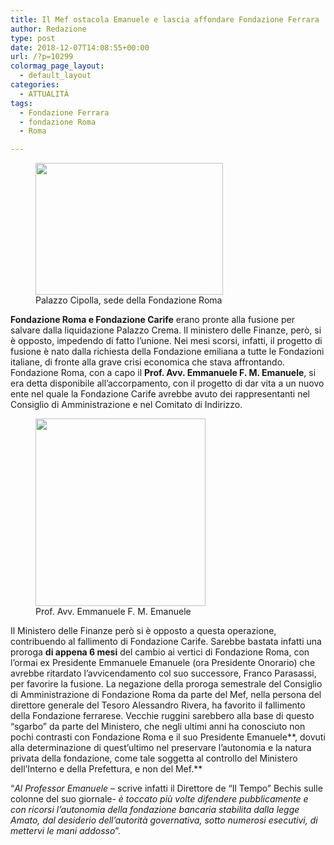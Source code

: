 ```yaml
---
title: Il Mef ostacola Emanuele e lascia affondare Fondazione Ferrara
author: Redazione
type: post
date: 2018-12-07T14:08:55+00:00
url: /?p=10299
colormag_page_layout:
  - default_layout
categories:
  - ATTUALITÀ
tags:
  - Fondazione Ferrara
  - fondazione Roma
  - Roma

---
```

<figure id="attachment_10300" aria-describedby="caption-attachment-10300" style="width: 300px" class="wp-caption alignleft"><img decoding="async" loading="lazy" class="size-medium wp-image-10300" src="https://progressonline.it/wp-content/uploads/2018/12/fondazione-roma-palazzo-cipolla-300x211.jpg" alt="" width="300" height="211" /><figcaption id="caption-attachment-10300" class="wp-caption-text">Palazzo Cipolla, sede della Fondazione Roma</figcaption></figure>

**Fondazione Roma e Fondazione Carife** erano pronte alla fusione per salvare dalla liquidazione Palazzo Crema. Il ministero delle Finanze, però, si è opposto, impedendo di fatto l’unione. Nei mesi scorsi, infatti, il progetto di fusione è nato dalla richiesta della Fondazione emiliana a tutte le Fondazioni italiane, di fronte alla grave crisi economica che stava affrontando. Fondazione Roma, con a capo il **Prof. Avv. Emmanuele F. M. Emanuele**, si era detta disponibile all’accorpamento, con il progetto di dar vita a un nuovo ente nel quale la Fondazione Carife avrebbe avuto dei rappresentanti nel Consiglio di Amministrazione e nel Comitato di Indirizzo.

<figure id="attachment_10302" aria-describedby="caption-attachment-10302" style="width: 272px" class="wp-caption alignright"><img decoding="async" loading="lazy" class="wp-image-10302 size-medium" src="https://progressonline.it/wp-content/uploads/2018/12/export.1.1411301.jpg--272x300.jpg" alt="" width="272" height="300" /><figcaption id="caption-attachment-10302" class="wp-caption-text">Prof. Avv. Emmanuele F. M. Emanuele</figcaption></figure>

Il Ministero delle Finanze però si è opposto a questa operazione, contribuendo al fallimento di Fondazione Carife. Sarebbe bastata infatti una proroga **di appena 6 mesi** del cambio ai vertici di Fondazione Roma, con l’ormai ex Presidente Emmanuele Emanuele (ora Presidente Onorario) che avrebbe ritardato l’avvicendamento col suo successore, Franco Parasassi, per favorire la fusione. La negazione della proroga semestrale del Consiglio di Amministrazione di Fondazione Roma da parte del Mef, nella persona del direttore generale del Tesoro Alessandro Rivera, ha favorito il fallimento della Fondazione ferrarese. Vecchie ruggini sarebbero alla base di questo “sgarbo” da parte del Ministero, che negli ultimi anni ha conosciuto non pochi contrasti con Fondazione Roma e il suo Presidente Emanuele**, dovuti alla determinazione di quest’ultimo nel preservare l’autonomia e la natura privata della fondazione, come tale soggetta al controllo del Ministero dell’Interno e della Prefettura, e non del Mef.** 

&#8220;_Al Professor Emanuele_ &#8211; scrive infatti il Direttore de “Il Tempo” Bechis sulle colonne del suo giornale- _è toccato più volte difendere pubblicamente e con ricorsi l&#8217;autonomia della fondazione bancaria stabilita dalla legge Amato, dal desiderio dell&#8217;autorità governativa, sotto numerosi esecutivi, di mettervi le mani addosso_”.